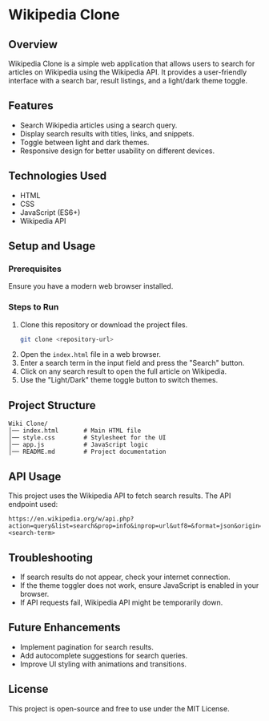 # Wikipedia Clone

## Overview
Wikipedia Clone is a simple web application that allows users to search for articles on Wikipedia using the Wikipedia API. It provides a user-friendly interface with a search bar, result listings, and a light/dark theme toggle.

## Features
- Search Wikipedia articles using a search query.
- Display search results with titles, links, and snippets.
- Toggle between light and dark themes.
- Responsive design for better usability on different devices.

## Technologies Used
- HTML
- CSS
- JavaScript (ES6+)
- Wikipedia API

## Setup and Usage

### Prerequisites
Ensure you have a modern web browser installed.

### Steps to Run
1. Clone this repository or download the project files.
   ```bash
   git clone <repository-url>
   ```
2. Open the `index.html` file in a web browser.
3. Enter a search term in the input field and press the "Search" button.
4. Click on any search result to open the full article on Wikipedia.
5. Use the "Light/Dark" theme toggle button to switch themes.

## Project Structure
```
Wiki Clone/
│── index.html       # Main HTML file
│── style.css        # Stylesheet for the UI
│── app.js           # JavaScript logic
│── README.md        # Project documentation
```

## API Usage
This project uses the Wikipedia API to fetch search results. The API endpoint used:
```
https://en.wikipedia.org/w/api.php?action=query&list=search&prop=info&inprop=url&utf8=&format=json&origin=*&srlimit=10&srsearch=<search-term>
```

## Troubleshooting
- If search results do not appear, check your internet connection.
- If the theme toggler does not work, ensure JavaScript is enabled in your browser.
- If API requests fail, Wikipedia API might be temporarily down.

## Future Enhancements
- Implement pagination for search results.
- Add autocomplete suggestions for search queries.
- Improve UI styling with animations and transitions.

## License
This project is open-source and free to use under the MIT License.
